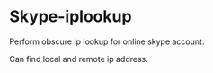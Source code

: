 Skype-iplookup
======================

Perform obscure ip lookup for online skype account.

Can find local and remote ip address.
